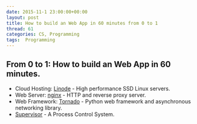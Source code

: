 ```yaml
---
date: 2015-11-1 23:00:00+00:00
layout: post
title: How to build an Web App in 60 minutes from 0 to 1
thread: 61
categories: CS, Programming
tags:  Programming
---
```


## From 0 to 1: How to build an Web App in 60 minutes.

* Cloud Hosting: [Linode](https://www.linode.com/) - High performance SSD Linux servers.
* Web Server: [nginx](http://nginx.org/) - HTTP and reverse proxy server.
* Web Framework: [Tornado](http://www.tornadoweb.org/) - Python web framework and asynchronous networking library.
* [Supervisor](http://supervisord.org/) - A Process Control System.
